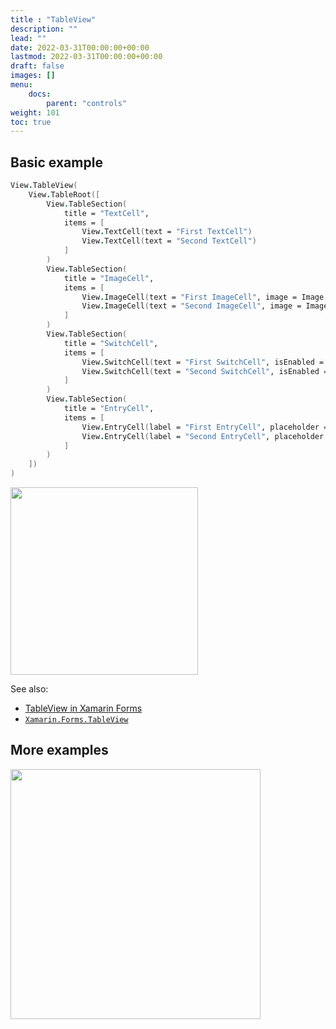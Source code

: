 ```yaml
---
title : "TableView"
description: ""
lead: ""
date: 2022-03-31T00:00:00+00:00
lastmod: 2022-03-31T00:00:00+00:00
draft: false
images: []
menu:
    docs:
        parent: "controls"
weight: 101
toc: true
---
```


## Basic example

```fs
View.TableView(
    View.TableRoot([
        View.TableSection(
            title = "TextCell",
            items = [
                View.TextCell(text = "First TextCell") 
                View.TextCell(text = "Second TextCell")
            ]
        )
        View.TableSection(
            title = "ImageCell",
            items = [
                View.ImageCell(text = "First ImageCell", image = Image.ImagePath "icon.png") 
                View.ImageCell(text = "Second ImageCell", image = Image.ImagePath "icon2.png") 
            ]
        )
        View.TableSection(
            title = "SwitchCell",
            items = [
                View.SwitchCell(text = "First SwitchCell", isEnabled = false)
                View.SwitchCell(text = "Second SwitchCell", isEnabled = true)
            ]
        )
        View.TableSection(
            title = "EntryCell",
            items = [
                View.EntryCell(label = "First EntryCell", placeholder = "enter text here")
                View.EntryCell(label = "Second EntryCell", placeholder = "enter more text here")
            ]
        )
    ])
)
```

<img src="images/view/TableView-adr-basic.png" width="300">

See also:

* [TableView in Xamarin Forms](https://docs.microsoft.com/en-us/xamarin/xamarin-forms/user-interface/TableView)
* [`Xamarin.Forms.TableView`](https://docs.microsoft.com/en-us/dotnet/api/Xamarin.Forms.TableView)

## More examples

<img src="https://user-images.githubusercontent.com/52166903/60177365-9d737900-9810-11e9-92d5-88487316bbf6.png" width="400">
